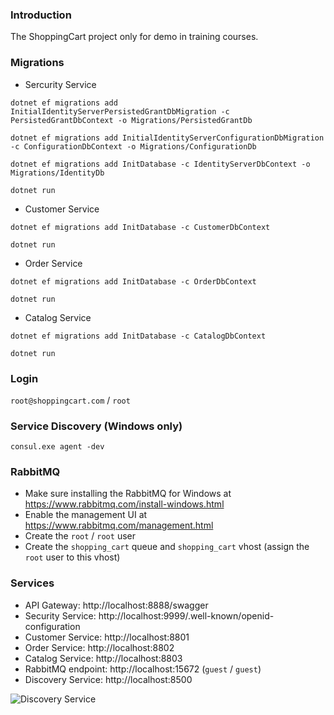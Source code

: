 ### Introduction

The ShoppingCart project only for demo in training courses.

### Migrations

- Sercurity Service

`dotnet ef migrations add InitialIdentityServerPersistedGrantDbMigration -c PersistedGrantDbContext -o Migrations/PersistedGrantDb`

`dotnet ef migrations add InitialIdentityServerConfigurationDbMigration -c ConfigurationDbContext -o Migrations/ConfigurationDb`

`dotnet ef migrations add InitDatabase -c IdentityServerDbContext -o Migrations/IdentityDb`

`dotnet run`

- Customer Service

`dotnet ef migrations add InitDatabase -c CustomerDbContext`

`dotnet run`

- Order Service

`dotnet ef migrations add InitDatabase -c OrderDbContext`

`dotnet run`

- Catalog Service

`dotnet ef migrations add InitDatabase -c CatalogDbContext`

`dotnet run`

### Login

`root@shoppingcart.com` / `root`

### Service Discovery (Windows only)

`consul.exe agent -dev`

### RabbitMQ

- Make sure installing the RabbitMQ for Windows at https://www.rabbitmq.com/install-windows.html
- Enable the management UI at https://www.rabbitmq.com/management.html
- Create the `root` / `root` user
- Create the `shopping_cart` queue and `shopping_cart` vhost (assign the `root` user to this vhost)

### Services

- API Gateway: http://localhost:8888/swagger
- Security Service: http://localhost:9999/.well-known/openid-configuration
- Customer Service: http://localhost:8801
- Order Service: http://localhost:8802
- Catalog Service: http://localhost:8803
- RabbitMQ endpoint: http://localhost:15672 (`guest` / `guest`)
- Discovery Service: http://localhost:8500

![Discovery Service](https://github.com/thangchung/ShoppingCartDemo/blob/master/docs/ServiceDiscovery.png)
